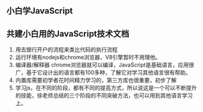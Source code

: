 ## 小白学JavaScript


## 共建小白用的JavaScript技术文档

1. 用去银行开户的流程来类比代码的执行流程
2. 运行环境有nodejs和chrome浏览器，V8引擎暂时不用理他。
3. 编译器/解释器 chrome浏览器就可以编译，JavaScript是基础语言，应用很广，基于它设计出的语言都有100多种，了解它对学习其他语言很有帮助。
4. 内置库需要初学者花时间精力学习的，第三方库也很重要，初步了解
5. 学习js，在不同的阶段，都有不同的提高方式，所以说这是一个可以不断提升的技能，徐老师总结的三个阶段的不同突破方法，也可以用到其他语言学习上。
